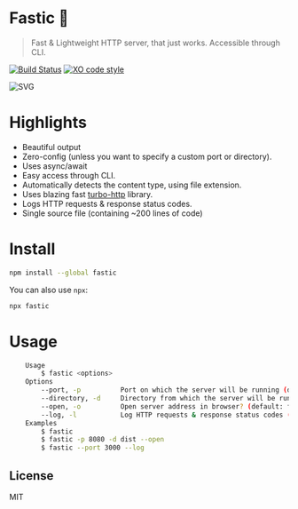 # Fastic 🚀

> Fast & Lightweight HTTP server, that just works. Accessible through CLI.

[![Build Status](https://travis-ci.org/xxczaki/fastic.svg?branch=master)](https://travis-ci.org/xxczaki/fastic) [![XO code style](https://img.shields.io/badge/code_style-XO-5ed9c7.svg)](https://github.com/xojs/xo)

<img src="https://rawcdn.githack.com/xxczaki/fastic/master/gif.svg" alt="SVG">

# Highlights
- Beautiful output
- Zero-config (unless you want to specify a custom port or directory).
- Uses async/await
- Easy access through CLI.
- Automatically detects the content type, using file extension.
- Uses blazing fast [turbo-http](https://github.com/mafintosh/turbo-http) library.
- Logs HTTP requests & response status codes.
- Single source file (containing ~200 lines of code)

# Install
```bash
npm install --global fastic
```
You can also use `npx`:
```bash
npx fastic
```

# Usage

```bash
	Usage
	 	$ fastic <options>
	Options
	  	--port, -p    		Port on which the server will be running (default: 5050)
    	--directory, -d   	Directory from which the server will be running (default: current path)
		--open, -o        	Open server address in browser? (default: false)
		--log, -l    		Log HTTP requests & response status codes (default: false)
	Examples
	  	$ fastic
		$ fastic -p 8080 -d dist --open
		$ fastic --port 3000 --log
```

## License

MIT

